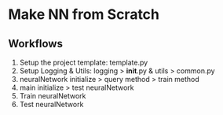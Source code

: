 # Make NN from Scratch

## Workflows

1. Setup the project template: template.py
2. Setup Logging & Utils: logging > __init__.py & utils > common.py
3. neuralNetwork initialize > query method > train method
4. main initialize > test neuralNetwork
5. Train neuralNetwork
6. Test neuralNetwork